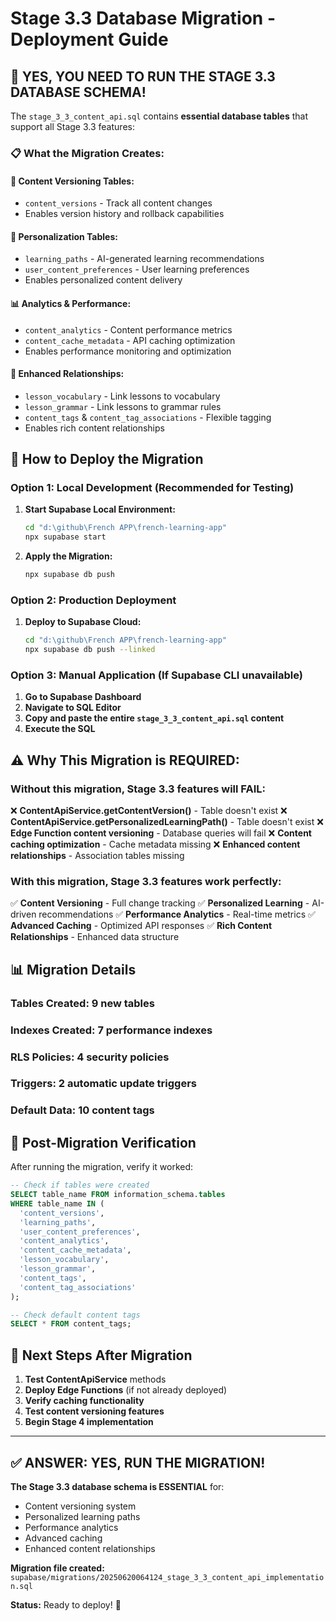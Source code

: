 # Stage 3.3 Database Migration - Deployment Guide

## 🎯 YES, YOU NEED TO RUN THE STAGE 3.3 DATABASE SCHEMA!

The `stage_3_3_content_api.sql` contains **essential database tables** that support all Stage 3.3 features:

### 📋 What the Migration Creates:

#### 🔄 **Content Versioning Tables:**

- `content_versions` - Track all content changes
- Enables version history and rollback capabilities

#### 👤 **Personalization Tables:**

- `learning_paths` - AI-generated learning recommendations
- `user_content_preferences` - User learning preferences
- Enables personalized content delivery

#### 📊 **Analytics & Performance:**

- `content_analytics` - Content performance metrics
- `content_cache_metadata` - API caching optimization
- Enables performance monitoring and optimization

#### 🔗 **Enhanced Relationships:**

- `lesson_vocabulary` - Link lessons to vocabulary
- `lesson_grammar` - Link lessons to grammar rules
- `content_tags` & `content_tag_associations` - Flexible tagging
- Enables rich content relationships

## 🚀 How to Deploy the Migration

### Option 1: Local Development (Recommended for Testing)

1. **Start Supabase Local Environment:**

   ```bash
   cd "d:\github\French APP\french-learning-app"
   npx supabase start
   ```

2. **Apply the Migration:**
   ```bash
   npx supabase db push
   ```

### Option 2: Production Deployment

1. **Deploy to Supabase Cloud:**
   ```bash
   cd "d:\github\French APP\french-learning-app"
   npx supabase db push --linked
   ```

### Option 3: Manual Application (If Supabase CLI unavailable)

1. **Go to Supabase Dashboard**
2. **Navigate to SQL Editor**
3. **Copy and paste the entire `stage_3_3_content_api.sql` content**
4. **Execute the SQL**

## ⚠️ Why This Migration is REQUIRED:

### **Without this migration, Stage 3.3 features will FAIL:**

❌ **ContentApiService.getContentVersion()** - Table doesn't exist
❌ **ContentApiService.getPersonalizedLearningPath()** - Table doesn't exist
❌ **Edge Function content versioning** - Database queries will fail
❌ **Content caching optimization** - Cache metadata missing
❌ **Enhanced content relationships** - Association tables missing

### **With this migration, Stage 3.3 features work perfectly:**

✅ **Content Versioning** - Full change tracking
✅ **Personalized Learning** - AI-driven recommendations
✅ **Performance Analytics** - Real-time metrics
✅ **Advanced Caching** - Optimized API responses
✅ **Rich Content Relationships** - Enhanced data structure

## 📊 Migration Details

### **Tables Created:** 9 new tables

### **Indexes Created:** 7 performance indexes

### **RLS Policies:** 4 security policies

### **Triggers:** 2 automatic update triggers

### **Default Data:** 10 content tags

## 🔧 Post-Migration Verification

After running the migration, verify it worked:

```sql
-- Check if tables were created
SELECT table_name FROM information_schema.tables
WHERE table_name IN (
  'content_versions',
  'learning_paths',
  'user_content_preferences',
  'content_analytics',
  'content_cache_metadata',
  'lesson_vocabulary',
  'lesson_grammar',
  'content_tags',
  'content_tag_associations'
);

-- Check default content tags
SELECT * FROM content_tags;
```

## 🎯 Next Steps After Migration

1. **Test ContentApiService** methods
2. **Deploy Edge Functions** (if not already deployed)
3. **Verify caching functionality**
4. **Test content versioning features**
5. **Begin Stage 4 implementation**

---

## ✅ ANSWER: YES, RUN THE MIGRATION!

**The Stage 3.3 database schema is ESSENTIAL** for:

- Content versioning system
- Personalized learning paths
- Performance analytics
- Advanced caching
- Enhanced content relationships

**Migration file created:** `supabase/migrations/20250620064124_stage_3_3_content_api_implementation.sql`

**Status:** Ready to deploy! 🚀
